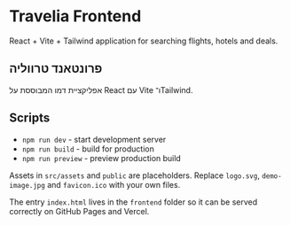 # Travelia Frontend

React + Vite + Tailwind application for searching flights, hotels and deals.

## פרונטאנד טרווליה

אפליקציית דמו המבוססת על React עם Vite ו־Tailwind.

## Scripts

- `npm run dev` - start development server
- `npm run build` - build for production
- `npm run preview` - preview production build

Assets in `src/assets` and `public` are placeholders. Replace `logo.svg`, `demo-image.jpg` and `favicon.ico` with your own files.

The entry `index.html` lives in the `frontend` folder so it can be served
correctly on GitHub Pages and Vercel.
